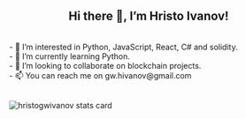 <h2 align="center">Hi there 👋, I’m Hristo Ivanov!</h2><br>
- 👀 I’m interested in Python, JavaScript, React, C# and solidity.<br>
- 🌱 I’m currently learning Python.<br>
- 💞️ I’m looking to collaborate on blockchain projects.<br>
- 📫 You can reach me on gw.hivanov@gmail.com<br><br>

<p>
<img align="center" src="https://github-readme-stats.vercel.app/api/top-langs?username=hristogwivanov&theme=default&title_color=000000&text_color=000000&bg_color=ffffff&hide_border=true&layout=compact" alt="hristogwivanov stats card" /></p>

<!--
**hristogwivanov/hristogwivanov** is a ✨ _special_ ✨ repository because its `README.md` (this file) appears on your GitHub profile.

Here are some ideas to get you started:

- 🔭 I’m currently working on ...
- 🌱 I’m currently learning ...
- 👯 I’m looking to collaborate on ...
- 🤔 I’m looking for help with ...
- 💬 Ask me about ...
- 📫 How to reach me: ...
- 😄 Pronouns: ...
- ⚡ Fun fact: ...
-->
